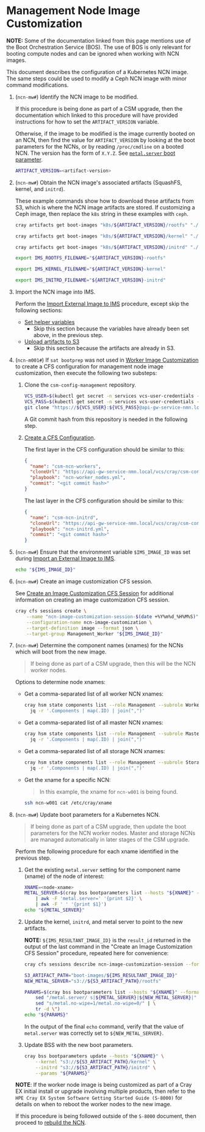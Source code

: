 # Management Node Image Customization

**NOTE:** Some of the documentation linked from this page mentions use of the Boot Orchestration Service (BOS). The use of BOS
is only relevant for booting compute nodes and can be ignored when working with NCN images.

This document describes the configuration of a Kubernetes NCN image. The same steps could be used to modify a Ceph NCN image
with minor command modifications.

1. (`ncn-mw#`) Identify the NCN image to be modified.

    If this procedure is being done as part of a CSM upgrade, then the documentation which linked to this procedure will have
    provided instructions for how to set the `ARTIFACT_VERSION` variable.

    Otherwise, if the image to be modified is the image currently booted on an NCN, then find the value for `ARTIFACT_VERSION`
    by looking at the boot parameters for the NCNs, or by reading  `/proc/cmdline` on a booted NCN. The version has the form of `X.Y.Z`.
    See [`metal.server` boot parameter](../../background/ncn_kernel.md#metalserver).

    ```bash
    ARTIFACT_VERSION=<artifact-version>
    ```

1. (`ncn-mw#`) Obtain the NCN image's associated artifacts (SquashFS, kernel, and `initrd`).

    These example commands show how to download these artifacts from S3, which is where the NCN image artifacts are stored.
    If customizing a Ceph image, then replace the `k8s` string in these examples with `ceph`.

    ```bash
    cray artifacts get boot-images "k8s/${ARTIFACT_VERSION}/rootfs" "./${ARTIFACT_VERSION}-rootfs"

    cray artifacts get boot-images "k8s/${ARTIFACT_VERSION}/kernel" "./${ARTIFACT_VERSION}-kernel"

    cray artifacts get boot-images "k8s/${ARTIFACT_VERSION}/initrd" "./${ARTIFACT_VERSION}-initrd"

    export IMS_ROOTFS_FILENAME="${ARTIFACT_VERSION}-rootfs"

    export IMS_KERNEL_FILENAME="${ARTIFACT_VERSION}-kernel"

    export IMS_INITRD_FILENAME="${ARTIFACT_VERSION}-initrd"
    ```

1. Import the NCN image into IMS.

    Perform the [Import External Image to IMS](../image_management/Import_External_Image_to_IMS.md) procedure, except
    skip the following sections:

    * [Set helper variables](../image_management/Import_External_Image_to_IMS.md#2-set-helper-variables)
      * Skip this section because the variables have already been set above, in the previous step.
    * [Upload artifacts to S3](../image_management/Import_External_Image_to_IMS.md#5-upload-artifacts-to-s3)
      * Skip this section because the artifacts are already in S3.

1. (`ncn-m001#`) If `sat bootprep` was not used in [Worker Image Customization](Worker_Image_Customization.md) to create a CFS
   configuration for management node image customization, then execute the following two substeps:

    1. Clone the `csm-config-management` repository.

        ```bash
        VCS_USER=$(kubectl get secret -n services vcs-user-credentials --template={{.data.vcs_username}} | base64 --decode)
        VCS_PASS=$(kubectl get secret -n services vcs-user-credentials --template={{.data.vcs_password}} | base64 --decode)
        git clone "https://${VCS_USER}:${VCS_PASS}@api-gw-service-nmn.local/vcs/cray/csm-config-management.git"
        ```

        A Git commit hash from this repository is needed in the following step.

    1. [Create a CFS Configuration](Create_a_CFS_Configuration.md).

        The first layer in the CFS configuration should be similar to this:

        ```json
        {
          "name": "csm-ncn-workers",
          "cloneUrl": "https://api-gw-service-nmn.local/vcs/cray/csm-config-management.git",
          "playbook": "ncn-worker_nodes.yml",
          "commit": "<git commit hash>"
        }
        ```

        The last layer in the CFS configuration should be similar to this:

        ```json
        {
          "name": "csm-ncn-initrd",
          "cloneUrl": "https://api-gw-service-nmn.local/vcs/cray/csm-config-management.git",
          "playbook": "ncn-initrd.yml",
          "commit": "<git commit hash>"
        }
        ```

1. (`ncn-mw#`) Ensure that the environment variable `$IMS_IMAGE_ID` was set during
   [Import an External Image to IMS](../image_management/Import_External_Image_to_IMS.md).

    ```bash
    echo "${IMS_IMAGE_ID}"
    ```

1. (`ncn-mw#`) Create an image customization CFS session.

    See [Create an Image Customization CFS Session](Create_an_Image_Customization_CFS_Session.md) for additional information
    on creating an image customization CFS session.

    ```bash
    cray cfs sessions create \
        --name "ncn-image-customization-session-$(date +%Y%m%d_%H%M%S)" \
        --configuration-name ncn-image-customization \
        --target-definition image --format json \
        --target-group Management_Worker "${IMS_IMAGE_ID}"
    ```

1. (`ncn-mw#`) Determine the component names (xnames) for the NCNs which will boot from the new image.

    > If being done as part of a CSM upgrade, then this will be the NCN worker nodes.

    Options to determine node xnames:

    * Get a comma-separated list of all worker NCN xnames:

        ```bash
        cray hsm state components list --role Management --subrole Worker --type Node --format json |
          jq -r '.Components | map(.ID) | join(",")'
        ```

    * Get a comma-separated list of all master NCN xnames:

        ```bash
        cray hsm state components list --role Management --subrole Master --type Node --format json |
          jq -r '.Components | map(.ID) | join(",")'
        ```

    * Get a comma-separated list of all storage NCN xnames:

        ```bash
        cray hsm state components list --role Management --subrole Storage --type Node --format json |
          jq -r '.Components | map(.ID) | join(",")'
        ```

    * Get the xname for a specific NCN:

        > In this example, the xname for `ncn-w001` is being found.

        ```bash
        ssh ncn-w001 cat /etc/cray/xname
        ```

1. (`ncn-mw#`) Update boot parameters for a Kubernetes NCN.

    > If being done as part of a CSM upgrade, then update the boot parameters for the NCN worker nodes.
    > Master and storage NCNs are managed automatically in later stages of the CSM upgrade.

    Perform the following procedure for each xname identified in the previous step.

    1. Get the existing `metal.server` setting for the component name (xname) of the node of interest:

        ```bash
        XNAME=<node-xname>
        METAL_SERVER=$(cray bss bootparameters list --hosts "${XNAME}" --format json | jq '.[] |."params"' \
            | awk -F 'metal.server=' '{print $2}' \
            | awk -F ' ' '{print $1}')
        echo "${METAL_SERVER}"
        ```

    1. Update the kernel, `initrd`, and metal server to point to the new artifacts.

        **NOTE:** `${IMS_RESULTANT_IMAGE_ID}` is the `result_id` returned in the output of the last command
        in the "Create an Image Customization CFS Session" procedure, repeated here for convenience:

        ```bash
        cray cfs sessions describe ncn-image-customization-session --format json | jq .status.artifacts
        ```

        ```bash
        S3_ARTIFACT_PATH="boot-images/${IMS_RESULTANT_IMAGE_ID}"
        NEW_METAL_SERVER="s3://${S3_ARTIFACT_PATH}/rootfs"

        PARAMS=$(cray bss bootparameters list --hosts "${XNAME}" --format json | jq '.[] |."params"' | \
            sed "/metal.server/ s|${METAL_SERVER}|${NEW_METAL_SERVER}|" | \
            sed "s/metal.no-wipe=1/metal.no-wipe=0/" | \
            tr -d \")
        echo "${PARAMS}"
        ```

        In the output of the final `echo` command, verify that the value of `metal.server` was correctly set to `${NEW_METAL_SERVER}`.

    1. Update BSS with the new boot parameters.

        ```bash
        cray bss bootparameters update --hosts "${XNAME}" \
            --kernel "s3://${S3_ARTIFACT_PATH}/kernel" \
            --initrd "s3://${S3_ARTIFACT_PATH}/initrd" \
            --params "${PARAMS}"
        ```

   **NOTE**: If the worker node image is being customized as part of a Cray EX initial install or upgrade involving multiple products,
   then refer to the `HPE Cray EX System Software Getting Started Guide (S-8000)` for details on when to reboot the worker nodes to the new image.

   If this procedure is being followed outside of the `S-8000` document, then proceed to [rebuild the NCN](../node_management/Rebuild_NCNs/Rebuild_NCNs.md).
